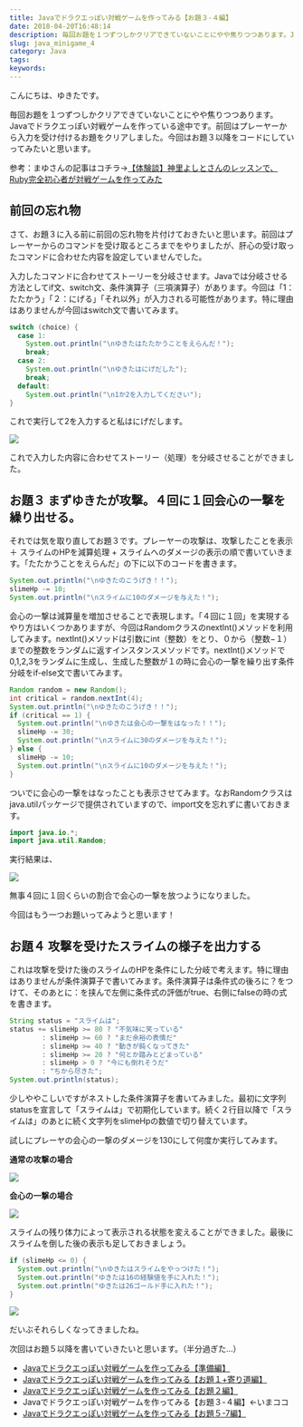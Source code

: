 ```yaml
---
title: Javaでドラクエっぽい対戦ゲームを作ってみる【お題３-４編】
date: 2018-04-20T16:48:14
description: 毎回お題を１つずつしかクリアできていないことにやや焦りつつあります。Javaでドラクエっぽい対戦ゲーム
slug: java_minigame_4
category: Java
tags: 
keywords: 
---
```


こんにちは、ゆきたです。

毎回お題を１つずつしかクリアできていないことにやや焦りつつあります。Javaでドラクエっぽい対戦ゲームを作っている途中です。前回はプレーヤーから入力を受け付けるお題をクリアしました。今回はお題３以降をコードにしていってみたいと思います。

参考：まゆさんの記事はコチラ→[【体験談】神里よしとさんのレッスンで、 Ruby完全初心者が対戦ゲームを作ってみた](https://www.mayuowl.com/ruby-first/)

## 前回の忘れ物

さて、お題３に入る前に前回の忘れ物を片付けておきたいと思います。前回はプレーヤーからのコマンドを受け取るところまでをやりましたが、肝心の受け取ったコマンドに合わせた内容を設定していませんでした。

入力したコマンドに合わせてストーリーを分岐させます。Javaでは分岐させる方法としてif文、switch文、条件演算子（三項演算子）があります。今回は「1：たたかう」「２：にげる」「それ以外」が入力される可能性があります。特に理由はありませんが今回はswitch文で書いてみます。
```Java
switch (choice) {
  case 1:
    System.out.println("\nゆきたはたたかうことをえらんだ！");
    break;
  case 2:
    System.out.println("\nゆきたはにげだした");
    break;
  default:
    System.out.println("\n1か2を入力してください");
}
```
これで実行して2を入力すると私はにげだします。

![](スクリーンショット-2018-04-20-15.06.46.png)

これで入力した内容に合わせてストーリー（処理）を分岐させることができました。

## お題３ まずゆきたが攻撃。４回に１回会心の一撃を繰り出せる。

それでは気を取り直してお題３です。プレーヤーの攻撃は、攻撃したことを表示 ＋ スライムのHPを減算処理 + スライムへのダメージの表示の順で書いていきます。「たたかうことをえらんだ」の下に以下のコードを書きます。
```Java
System.out.println("\nゆきたのこうげき！！");
slimeHp -= 10;
System.out.println("\nスライムに10のダメージを与えた！");
```

会心の一撃は減算量を増加させることで表現します。「４回に１回」を実現するやり方はいくつかありますが、今回はRandomクラスのnextInt()メソッドを利用してみます。nextInt()メソッドは引数にint（整数）をとり、０から（整数−１）までの整数をランダムに返すインスタンスメソッドです。nextInt()メソッドで0,1,2,3をランダムに生成し、生成した整数が１の時に会心の一撃を繰り出す条件分岐をif-else文で書いてみます。
```Java
Random random = new Random();
int critical = random.nextInt(4);
System.out.println("\nゆきたのこうげき！！");
if (critical == 1) {
  System.out.println("\nゆきたは会心の一撃をはなった！！");
  slimeHp -= 30;
  System.out.println("\nスライムに30のダメージを与えた！");
} else {
  slimeHp -= 10;
  System.out.println("\nスライムに10のダメージを与えた！");
}
```

ついでに会心の一撃をはなったことも表示させてみます。なおRandomクラスはjava.utilパッケージで提供されていますので、import文を忘れずに書いておきます。
```Java
import java.io.*;
import java.util.Random;
```
実行結果は、

![](スクリーンショット-2018-04-20-15.39.24.png)

無事４回に１回くらいの割合で会心の一撃を放つようになりました。

今回はもう一つお題いってみようと思います！

## お題４ 攻撃を受けたスライムの様子を出力する

これは攻撃を受けた後のスライムのHPを条件にした分岐で考えます。特に理由はありませんが条件演算子で書いてみます。条件演算子は条件式の後ろに？をつけて、そのあとに：を挟んで左側に条件式の評価がtrue、右側にfalseの時の式を書きます。
```Java
String status = "スライムは";
status += slimeHp >= 80 ? "不気味に笑っている"
        : slimeHp >= 60 ? "まだ余裕の表情だ"
        : slimeHp >= 40 ? "動きが鈍くなってきた"
        : slimeHp >= 20 ? "何とか踏みとどまっている"
        : slimeHp > 0 ? "今にも倒れそうだ"
        : "ちから尽きた";
System.out.println(status);
```
少しややこしいですがネストした条件演算子を書いてみました。最初に文字列statusを宣言して「スライムは」で初期化しています。続く２行目以降で「スライムは」のあとに続く文字列をslimeHpの数値で切り替えています。

試しにプレーヤの会心の一撃のダメージを130にして何度か実行してみます。

**通常の攻撃の場合**

![](スクリーンショット-2018-04-20-16.16.11.png)


**会心の一撃の場合**

![](スクリーンショット-2018-04-20-16.16.43.png)


スライムの残り体力によって表示される状態を変えることができました。最後にスライムを倒した後の表示も足しておきましょう。
```Java
if (slimeHp <= 0) {
  System.out.println("\nゆきたはスライムをやっつけた！");
  System.out.println("ゆきたは16の経験値を手に入れた！");
  System.out.println("ゆきたは26ゴールド手に入れた！");
}
```
![](スクリーンショット-2018-04-20-16.39.10.png)

だいぶそれらしくなってきましたね。

次回はお題５以降を書いていきたいと思います。（半分過ぎた…）

- [Javaでドラクエっぽい対戦ゲームを作ってみる【準備編】](https://creatase.info/java_minigame_1/)
- [Javaでドラクエっぽい対戦ゲームを作ってみる【お題１+寄り道編】](https://creatase.info/java_nimigame_2/)
- [Javaでドラクエっぽい対戦ゲームを作ってみる【お題２編】](https://creatase.info/java_nimigame_3/)
- Javaでドラクエっぽい対戦ゲームを作ってみる【お題３-４編】←いまココ
- [Javaでドラクエっぽい対戦ゲームを作ってみる【お題５-7編】](https://creatase.info/java_minigame_5/)
